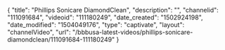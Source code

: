 {
    "title": "Phillips Sonicare DiamondClean",
    "description": "",
    "channelid": "111091684",
    "videoid": "111180249",
    "date_created": "1502924198",
    "date_modified": "1504049176",
    "type": "captivate",
    "layout": "channelVideo",
    "url": "\/bbbusa-latest-videos\/phillips-sonicare-diamondclean\/111091684-111180249"
}